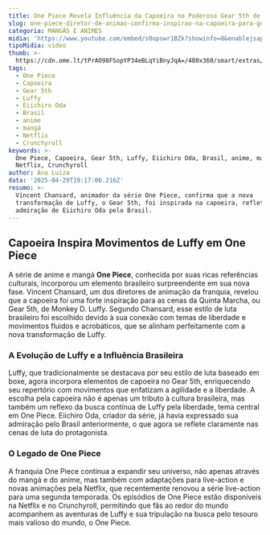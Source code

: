 ```yaml
---
title: One Piece Revela Influência da Capoeira no Poderoso Gear 5th de Luffy
slug: one-piece-diretor-de-animao-confirma-inspirao-na-capoeira-para-gear-5th
categoria: MANGÁS E ANIMES
midia: 'https://www.youtube.com/embed/s0opswr1BZk?showinfo=0&enablejsapi=1'
tipoMidia: video
thumb: >-
  https://cdn.ome.lt/tPrAO98FSopYP34eBLqYiBnyJqA=/480x360/smart/extras/conteudos/one-piece-gear-5-portada-6505f17bdc0df.png
tags:
  - One Piece
  - Capoeira
  - Gear 5th
  - Luffy
  - Eiichiro Oda
  - Brasil
  - anime
  - mangá
  - Netflix
  - Crunchyroll
keywords: >-
  One Piece, Capoeira, Gear 5th, Luffy, Eiichiro Oda, Brasil, anime, mangá,
  Netflix, Crunchyroll
author: Ana Luiza
data: '2025-04-29T19:17:06.216Z'
resumo: >-
  Vincent Chansard, animador da série One Piece, confirma que a nova
  transformação de Luffy, o Gear 5th, foi inspirada na capoeira, refletindo a
  admiração de Eiichiro Oda pelo Brasil.
---
```


## Capoeira Inspira Movimentos de Luffy em One Piece

<blockquote class="twitter-tweet"><a href="https://twitter.com/user/status/1916752643864822018"></a></blockquote>

A série de anime e mangá **One Piece**, conhecida por suas ricas referências culturais, incorporou um elemento brasileiro surpreendente em sua nova fase. Vincent Chansard, um dos diretores de animação da franquia, revelou que a capoeira foi uma forte inspiração para as cenas da Quinta Marcha, ou Gear 5th, de Monkey D. Luffy. Segundo Chansard, esse estilo de luta brasileiro foi escolhido devido à sua conexão com temas de liberdade e movimentos fluidos e acrobáticos, que se alinham perfeitamente com a nova transformação de Luffy.

### A Evolução de Luffy e a Influência Brasileira

Luffy, que tradicionalmente se destacava por seu estilo de luta baseado em boxe, agora incorpora elementos de capoeira no Gear 5th, enriquecendo seu repertório com movimentos que enfatizam a agilidade e a liberdade. A escolha pela capoeira não é apenas um tributo à cultura brasileira, mas também um reflexo da busca contínua de Luffy pela liberdade, tema central em One Piece. Eiichiro Oda, criador da série, já havia expressado sua admiração pelo Brasil anteriormente, o que agora se reflete claramente nas cenas de luta do protagonista.

### O Legado de One Piece

A franquia One Piece continua a expandir seu universo, não apenas através do mangá e do anime, mas também com adaptações para live-action e novas animações pela Netflix, que recentemente renovou a série live-action para uma segunda temporada. Os episódios de One Piece estão disponíveis na Netflix e no Crunchyroll, permitindo que fãs ao redor do mundo acompanhem as aventuras de Luffy e sua tripulação na busca pelo tesouro mais valioso do mundo, o One Piece.
